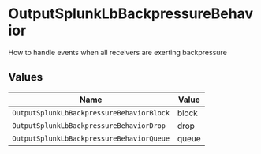 # OutputSplunkLbBackpressureBehavior

How to handle events when all receivers are exerting backpressure


## Values

| Name                                      | Value                                     |
| ----------------------------------------- | ----------------------------------------- |
| `OutputSplunkLbBackpressureBehaviorBlock` | block                                     |
| `OutputSplunkLbBackpressureBehaviorDrop`  | drop                                      |
| `OutputSplunkLbBackpressureBehaviorQueue` | queue                                     |